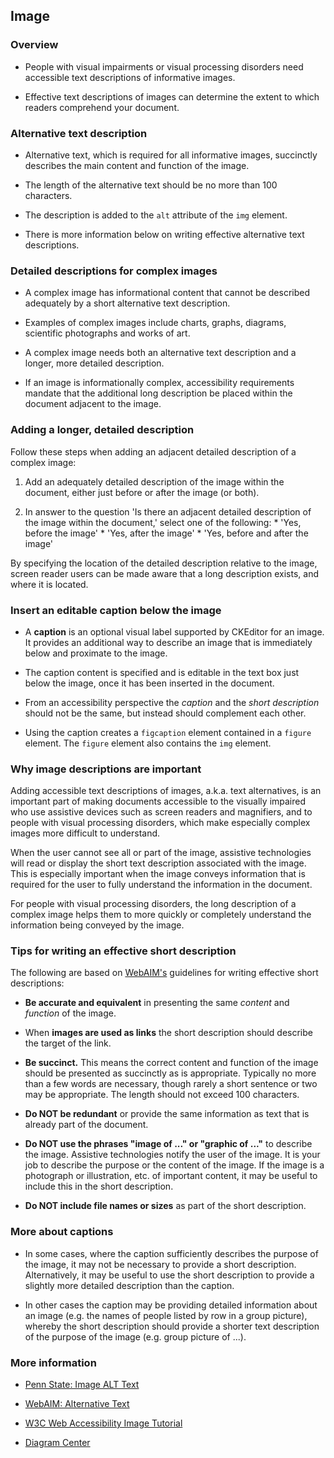 ## Image

### Overview

* People with visual impairments or visual processing disorders need accessible text descriptions of
  informative images.

* Effective text descriptions of images can determine the extent to which readers comprehend your document.

### Alternative text description

* Alternative text, which is required for all informative images, succinctly describes the main content
  and function of the image.

* The length of the alternative text should be no more than 100 characters.

* The description is added to the `alt` attribute of the `img` element.

* There is more information below on writing effective alternative text descriptions.

### Detailed descriptions for complex images

* A complex image has informational content that cannot be described adequately by a short alternative
  text description.

* Examples of complex images include charts, graphs, diagrams, scientific photographs and works of art.

* A complex image needs both an alternative text description and a longer, more detailed description.

* If an image is informationally complex, accessibility requirements mandate that the additional long
  description be placed within the document adjacent to the image.

### Adding a longer, detailed description

Follow these steps when adding an adjacent detailed description of a complex image:

1. Add an adequately detailed description of the image within the document, either just before or after the image (or both).

1. In answer to the question 'Is there an adjacent detailed description of the image within the document,' select one of the
   following:
       * 'Yes, before the image'
       * 'Yes, after the image'
       * 'Yes, before and after the image'

By specifying the location of the detailed description relative to the image, screen reader users can be made aware that a
long description exists, and where it is located.

### Insert an editable caption below the image

* A **caption** is an optional visual label supported by CKEditor for an image. It provides an additional way to describe an image that is immediately below and proximate to the image.

* The caption content is specified and is editable in the text box just below the image, once it has been inserted in the document.

* From an accessibility perspective the *caption* and the *short description* should not be the same, but instead should complement each other.

* Using the caption creates a `figcaption` element contained in a `figure` element.  The `figure` element also contains the `img` element.

### Why image descriptions are important

Adding accessible text descriptions of images, a.k.a. text alternatives, is an important part of making documents accessible to the visually impaired who use assistive devices such as screen readers and magnifiers, and to people with visual processing disorders, which make especially complex images more difficult to understand.

When the user cannot see all or part of the image, assistive technologies will read or display the short text description associated with the image. This is especially important when the image conveys information that is required for the user to fully understand the information in the document.

For people with visual processing disorders, the long description of a complex image helps them to more quickly or completely understand the information being conveyed by the image.

### Tips for writing an effective short description

The following are based on <a href="https://webaim.org/">WebAIM's</a> guidelines for writing effective short descriptions:

* **Be accurate and equivalent** in presenting the same *content* and *function* of the image.

* When **images are used as links** the short description should describe the target of the link.

* **Be succinct.** This means the correct content and function of the image should be presented as succinctly as is appropriate. Typically no more than a few words are necessary, though rarely a short sentence or two may be appropriate. The length should not exceed 100 characters.

* **Do NOT be redundant** or provide the same information as text that is already part of the document.

* **Do NOT use the phrases "image of ..." or "graphic of ..."** to describe the image. Assistive technologies notify the user of the image.  It is your job to describe the purpose or the content of the image.  If the image is a photograph or illustration, etc. of important content, it may be useful to include this in the short description.

* **Do NOT include file names or sizes** as part of the short description.

### More about captions

* In some cases, where the caption sufficiently describes the purpose of the image, it may not be necessary to provide a short description. Alternatively, it may be useful to use the short description to provide a slightly more detailed description than the caption.

* In other cases the caption may be providing detailed information about an image (e.g. the names of people listed by row in a group picture), whereby the short description should provide a shorter text description of the purpose of the image (e.g. group picture of ...).

### More information

* <a href="http://accessibility.psu.edu/images/alttext/" target="_resource">Penn State: Image ALT Text</a>

* <a href="https://webaim.org/techniques/alttext/" target="_resource">WebAIM: Alternative Text</a>

* <a href="https://www.w3.org/WAI/tutorials/images/">W3C Web Accessibility Image Tutorial</a>

* <a href="http://diagramcenter.org/" target="_resource">Diagram Center</a>
